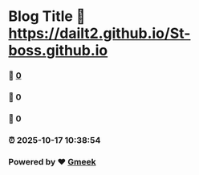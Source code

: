 # Blog Title :link: https://dailt2.github.io/St-boss.github.io 
### :page_facing_up: [0](https://dailt2.github.io/St-boss.github.io/tag.html) 
### :speech_balloon: 0 
### :hibiscus: 0 
### :alarm_clock: 2025-10-17 10:38:54 
### Powered by :heart: [Gmeek](https://github.com/Meekdai/Gmeek)
